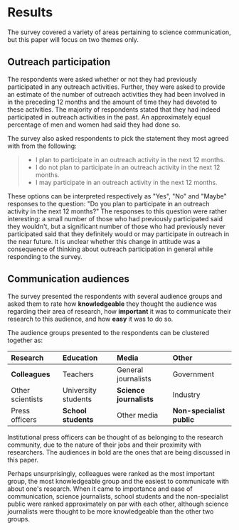 # Results

The survey covered a variety of areas pertaining to science communication, but this paper will focus on two themes only.

## Outreach participation

The respondents were asked whether or not they had previously participated in any outreach activities.
Further, they were asked to provide an estimate of the number of outreach activities they had been involved in in the preceding 12 months and the amount of time they had devoted to these activities.
The majority of respondents stated that they had indeed participated in outreach activities in the past.
An approximately equal percentage of men and women had said they had done so.

The survey also asked respondents to pick the statement they most agreed with from the following:

> - I plan to participate in an outreach activity in the next 12 months.
> - I do not plan to participate in an outreach activity in the next 12 months.
> - I may participate in an outreach activity in the next 12 months.

These options can be interpreted respectively as "Yes", "No" and "Maybe" responses to the question: "Do you plan to participate in an outreach activity in the next 12 months?"
The responses to this question were rather interesting: a small number of those who had previously participated said they wouldn't, but a significant number of those who had previously never participated said that they definitely would or may participate in outreach in the near future.
It is unclear whether this change in attitude was a consequence of thinking about outreach participation in general while responding to the survey.

## Communication audiences

The survey presented the respondents with several audience groups and asked them to rate how **knowledgeable** they thought the audience was regarding their area of research, how **important** it was to communicate their research to this audience, and how **easy** it was to do so.

The audience groups presented to the respondents can be clustered together as:

|Research|Education|Media|Other|
|:---|:---|:---|:---|
|**Colleagues**|Teachers|General journalists|Government|
|Other scientists|University students|**Science journalists**|Industry|
|Press officers|**School students**|Other media|**Non-specialist public**|

Institutional press officers can be thought of as belonging to the research community, due to the nature of their jobs and their proximity with researchers.
The audiences in bold are the ones that are being discussed in this paper.

Perhaps unsurprisingly, colleagues were ranked as the most important group, the most knowledgeable group and the easiest to communicate with about one's research.
When it came to importance and ease of communication, science journalists, school students and the non-specialist public were ranked approximately on par with each other, although science journalists were thought to be more knowledgeable than the other two groups.
